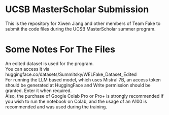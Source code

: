 # UCSB MasterScholar Submission
This is the repository for Xiwen Jiang and other members of Team Fake to submit the code files during the UCSB MasterScholar summer program.

# Some Notes For The Files
An edited dataset is used for the program.<br>
You can access it via huggingface.co/datasets/Summitsky/WELFake_Dataset_Edited  <br>
For running the LLM based model, which uses Mistral 7B, an access token should be generated at HuggingFace and Write permission should be granted. Enter it when required.<br>
Also, the purchase of Google Colab Pro or Pro+ is strongly recommended if you wish to run the notebook on Colab, and the usage of an A100 is recommended and was used during the training.<br>
